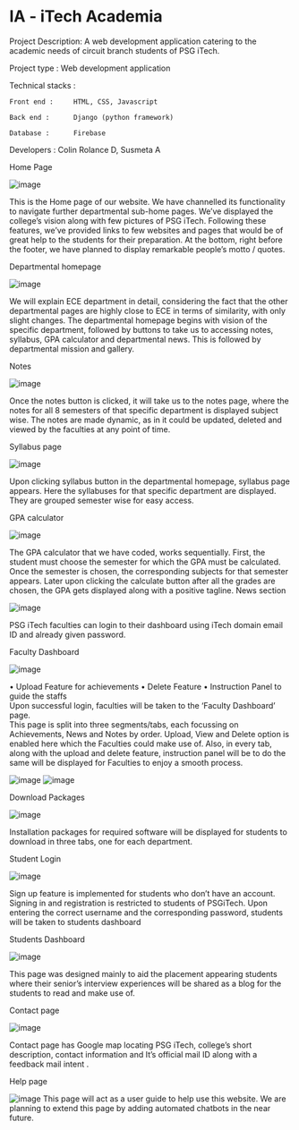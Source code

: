 # IA - iTech Academia
 
Project Description: 
 	A web development application catering to the academic needs of circuit branch students of PSG iTech. 
  
Project type :  Web development application 

Technical stacks :  	

 	Front end :   	HTML, CSS, Javascript 
  
 	Back end :  	Django (python framework) 
  
 	Database :  	Firebase  
  
Developers :  Colin Rolance D, Susmeta A 
 


  
 
 
 
 
Home Page 

  ![image](https://user-images.githubusercontent.com/79473439/181184819-4ec28d75-67bd-4343-bfa6-f90e10b1c7cc.png)

 
This is the Home page of our website. We have channelled its functionality to navigate further departmental sub-home pages. We’ve displayed the college’s vision along with few pictures of PSG iTech. Following these features, we’ve provided links to few websites and pages that would be of great help to the students for their preparation. At the bottom, right before the footer, we have planned to display remarkable people’s motto / quotes.  
 
 
 
 
Departmental homepage

![image](https://user-images.githubusercontent.com/79473439/181184926-8665c951-8ff2-4ab7-8005-2d4169bee073.png)

  
We will explain ECE department in detail, considering the fact that the other departmental pages are highly close to ECE in terms of similarity, with only slight changes. 
The departmental homepage begins with vision of the specific department, followed by buttons to take us to accessing notes, syllabus, GPA calculator and departmental news. This is followed by departmental mission and gallery. 
 
Notes

![image](https://user-images.githubusercontent.com/79473439/181184950-90eebd00-8a62-4cff-bdee-2bd9510ef97e.png)

  
Once the notes button is clicked, it will take us to the notes page, where the notes for all 8 semesters of that specific department is displayed subject wise. The notes are made dynamic, as in it could be updated, deleted and viewed by the faculties at any point of time.  
 
Syllabus page 

![image](https://user-images.githubusercontent.com/79473439/181184989-5821e5ca-67ac-4f50-95c5-8014a1459f92.png)

  
Upon clicking syllabus button in the departmental homepage, syllabus page appears. Here the syllabuses for that specific department are displayed. They are grouped semester wise for easy access.  
 
GPA calculator

![image](https://user-images.githubusercontent.com/79473439/181185022-40d1a160-ffc4-4d4d-96db-33c927f58eb6.png)

  
The GPA calculator that we have coded, works sequentially. First, the student must choose the semester for which the GPA must be calculated. Once the semester is chosen, the corresponding subjects for that semester appears. Later upon clicking the calculate button after all the grades are chosen, the GPA gets displayed along with a positive tagline.  News section 
  
 ![image](https://user-images.githubusercontent.com/79473439/181185141-07946397-4391-4ae8-a7c7-134e40812d2f.png)

  
PSG iTech faculties can login to their dashboard using iTech domain email ID and already given password.  

Faculty Dashboard 

  ![image](https://user-images.githubusercontent.com/79473439/181185170-301309a2-572a-41cb-9afd-020e41388037.png)

•	Upload Feature for achievements 
•	Delete Feature 
•	Instruction Panel to guide the staffs  
Upon successful login, faculties will be taken to the ‘Faculty Dashboard’ page.  
This page is split into three segments/tabs, each focussing on Achievements, News and Notes by order. 
Upload, View and Delete option is enabled here which the Faculties could make use of. 
Also, in every tab, along with the upload and delete feature, instruction panel will be to do the same will be displayed for Faculties to enjoy a smooth process.  
 
![image](https://user-images.githubusercontent.com/79473439/181185248-35db714f-33f2-4fbe-9d02-68dba282dde1.png)
![image](https://user-images.githubusercontent.com/79473439/181185273-0a58364d-eba4-40cf-b826-15d98a97ceb9.png)
  
  
Download Packages 

  ![image](https://user-images.githubusercontent.com/79473439/181185296-31d42e62-4185-4feb-a303-303c4af62f8c.png)

Installation packages for required software will be displayed for students to download in three tabs, one for each department. 

Student Login

  ![image](https://user-images.githubusercontent.com/79473439/181185325-66e59cd5-1ea8-4d9b-8e8b-506e61f29f23.png)

Sign up feature is implemented for students who don’t have an account. Signing in and registration is restricted to students of PSGiTech. Upon entering the correct username and the corresponding password, students will be taken to students dashboard 

Students Dashboard 

  ![image](https://user-images.githubusercontent.com/79473439/181185351-7b1f8253-4342-40b6-b05d-33211e3d9c15.png)

This page was designed mainly to aid the placement appearing students where their senior’s interview experiences will be shared as a blog for the students to read and make use of. 

Contact page

  ![image](https://user-images.githubusercontent.com/79473439/181185378-7effc92a-7b7f-45fa-8b45-ddc2cb58e828.png)

Contact page has Google map locating PSG iTech, college’s short description, contact information and It’s official mail ID along with a feedback mail intent . 

Help page 

 ![image](https://user-images.githubusercontent.com/79473439/181184786-cda22098-cf41-4506-b8c1-ccddd489655a.png)
 This page will act as a user guide to help use this website. We are planning to extend this page by adding automated chatbots in the near future.  
 
 

